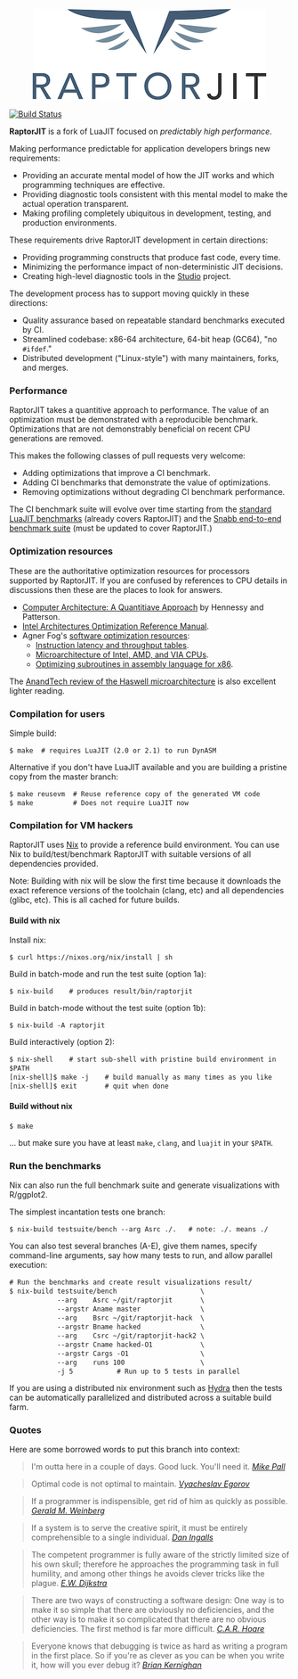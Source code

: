 <p align="center"><img src="doc/raptorjit.png" alt="RaptorJIT"></p>

[![Build Status](https://travis-ci.org/raptorjit/raptorjit.svg?branch=master)](https://travis-ci.org/raptorjit/raptorjit)

**RaptorJIT** is a fork of LuaJIT focused on _predictably high performance_.

Making performance predictable for application developers brings new requirements:

- Providing an accurate mental model of how the JIT works and which programming techniques are effective.
- Providing diagnostic tools consistent with this mental model to make the actual operation transparent.
- Making profiling completely ubiquitous in development, testing, and production environments.

These requirements drive RaptorJIT development in certain directions:

- Providing programming constructs that produce fast code, every time.
- Minimizing the performance impact of non-deterministic JIT decisions.
- Creating high-level diagnostic tools in the [Studio](https://hydra.snabb.co/job/lukego/studio-manual/studio-manual-html/latest/download-by-type/file/Manual#view-hot-traces) project.

The development process has to support moving quickly in these directions:

- Quality assurance based on repeatable standard benchmarks executed by CI.
- Streamlined codebase: x86-64 architecture, 64-bit heap (GC64), "no `#ifdef`."
- Distributed development ("Linux-style") with many maintainers, forks, and merges.

### Performance

RaptorJIT takes a quantitive approach to performance. The value of an
optimization must be demonstrated with a reproducible benchmark.
Optimizations that are not demonstrably beneficial on recent CPU
generations are removed.

This makes the following classes of pull requests very welcome:

- Adding optimizations that improve a CI benchmark.
- Adding CI benchmarks that demonstrate the value of optimizations.
- Removing optimizations without degrading CI benchmark performance.

The CI benchmark suite will evolve over time starting from the [standard LuaJIT benchmarks](https://hydra.snabb.co/job/luajit/branchmarks/benchmarkResults/latest/download/2) (already covers RaptorJIT) and the [Snabb end-to-end benchmark suite](https://hydra.snabb.co/job/snabb-new-tests/benchmarks-murren-large/benchmark-reports.report-full-matrix/latest/download/2) (must be updated to cover RaptorJIT.)

### Optimization resources

These are the authoritative optimization resources for processors
supported by RaptorJIT. If you are confused by references to CPU
details in discussions then these are the places to look for answers.

- [Computer Architecture: A Quantitiave Approach](https://www.amazon.com/Computer-Architecture-Fifth-Quantitative-Approach/dp/012383872X) by Hennessy and Patterson.
- [Intel Architectures Optimization Reference Manual](http://www.intel.com/content/www/us/en/architecture-and-technology/64-ia-32-architectures-optimization-manual.html).
- Agner Fog's [software optimization resources](http://www.agner.org/optimize/):
    - [Instruction latency and throughput tables](http://www.agner.org/optimize/instruction_tables.pdf).
    - [Microarchitecture of Intel, AMD, and VIA CPUs](http://www.agner.org/optimize/microarchitecture.pdf).
    - [Optimizing subroutines in assembly language for x86](http://www.agner.org/optimize/optimizing_assembly.pdf).

The [AnandTech review of the Haswell microarchitecture](http://www.anandtech.com/show/6355/intels-haswell-architecture) is also excellent lighter reading.

### Compilation for users

Simple build:

```shell
$ make  # requires LuaJIT (2.0 or 2.1) to run DynASM
```

Alternative if you don't have LuaJIT available and you are building a
pristine copy from the master branch:

```shell
$ make reusevm  # Reuse reference copy of the generated VM code
$ make          # Does not require LuaJIT now
```

### Compilation for VM hackers

RaptorJIT uses [Nix](http://nixos.org/nix/) to provide a reference
build environment. You can use Nix to build/test/benchmark RaptorJIT
with suitable versions of all dependencies provided.

Note: Building with nix will be slow the first time because it
downloads the exact reference versions of the toolchain (clang, etc)
and all dependencies (glibc, etc). This is all cached for future
builds.

#### Build with nix

Install nix:

```
$ curl https://nixos.org/nix/install | sh
```

Build in batch-mode and run the test suite (option 1a):

```shell
$ nix-build    # produces result/bin/raptorjit
```

Build in batch-mode without the test suite (option 1b):

```shell
$ nix-build -A raptorjit
```

Build interactively (option 2):

```shell
$ nix-shell    # start sub-shell with pristine build environment in $PATH
[nix-shell]$ make -j    # build manually as many times as you like
[nix-shell]$ exit       # quit when done
```

#### Build without nix

```shell
$ make
```

... but make sure you have at least `make`, `clang`, and `luajit` in your `$PATH`.

### Run the benchmarks

Nix can also run the full benchmark suite and generate visualizations
with R/ggplot2.

The simplest incantation tests one branch:

```shell
$ nix-build testsuite/bench --arg Asrc ./.   # note: ./. means ./
```

You can also test several branches (A-E), give them names, specify
command-line arguments, say how many tests to run, and allow parallel
execution:

```shell
# Run the benchmarks and create result visualizations result/
$ nix-build testsuite/bench                     \
            --arg    Asrc ~/git/raptorjit       \
            --argstr Aname master               \
            --arg    Bsrc ~/git/raptorjit-hack  \
            --argstr Bname hacked               \
            --arg    Csrc ~/git/raptorjit-hack2 \
            --argstr Cname hacked-O1            \
            --argstr Cargs -O1                  \
            --arg    runs 100                   \
            -j 5           # Run up to 5 tests in parallel
```

If you are using a distributed nix environment such
as [Hydra](https://nixos.org/hydra/) then the tests can be
automatically parallelized and distributed across a suitable build
farm.

### Quotes

Here are some borrowed words to put this branch into context:

> I'm outta here in a couple of days. Good luck. You'll need it.
> _[Mike Pall](http://www.freelists.org/post/luajit/Turning-Lua-into-C-was-alleviate-the-load-of-the-GC)_

> Optimal code is not optimal to maintain. _[Vyacheslav Egorov](https://www.youtube.com/watch?v=EaLboOUG9VQ)_

> If a programmer is indispensible, get rid of him as quickly as possible. _[Gerald M. Weinberg](https://www.amazon.com/Psychology-Computer-Programming-Silver-Anniversary/dp/0932633420)_

> If a system is to serve the creative spirit, it
> must be entirely comprehensible to a single individual. _[Dan
> Ingalls](https://www.cs.virginia.edu/~evans/cs655/readings/smalltalk.html)_

> The competent programmer is fully aware of the strictly limited size of his own skull; therefore he approaches the programming task in full humility, and among other things he avoids clever tricks like the plague. _[E.W. Dijkstra](https://www.cs.utexas.edu/~EWD/transcriptions/EWD03xx/EWD340.html)_

> There are two ways of constructing a software design: One way is to make it so simple that there are obviously no deficiencies, and the other way is to make it so complicated that there are no obvious deficiencies. The first method is far more difficult. _[C.A.R. Hoare](http://zoo.cs.yale.edu/classes/cs422/2014/bib/hoare81emperor.pdf)_

> Everyone knows that debugging is twice as hard as writing a program in the first place. So if you're as clever as you can be when you write it, how will you ever debug it? _[Brian Kernighan](http://www2.ing.unipi.it/~a009435/issw/extra/kp_elems_of_pgmng_sty.pdf)_

